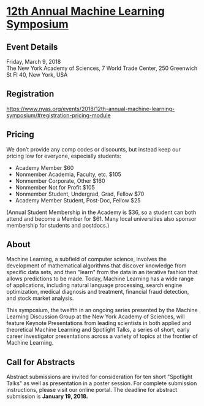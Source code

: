# [12th Annual Machine Learning Symposium](https://www.nyas.org/events/2018/12th-annual-machine-learning-symposium/) 

## Event Details
Friday, March 9, 2018   
The New York Academy of Sciences, 7 World Trade Center, 250 Greenwich St Fl 40, New York, USA  

## Registration
https://www.nyas.org/events/2018/12th-annual-machine-learning-symposium/#registration-pricing-module

## Pricing
We don’t provide any comp codes or discounts, but instead keep our pricing low for everyone, especially students:  
* Academy Member $60
* Nonmember Academia, Faculty, etc. $105
* Nonmember Corporate, Other $160
* Nonmember Not for Profit $105
* Nonmember Student, Undergrad, Grad, Fellow $70
* Academy Member Student, Post-Doc, Fellow $25  

(Annual Student Membership in the Academy is $36, so a student can both attend and become a Member for $61. Many local universities also sponsor membership for students and postdocs.)


## About

Machine Learning, a subfield of computer science, involves the development of mathematical algorithms that discover knowledge from specific data sets, and then "learn" from the data in an iterative fashion that allows predictions to be made. Today, Machine Learning has a wide range of applications, including natural language processing, search engine optimization, medical diagnosis and treatment, financial fraud detection, and stock market analysis.

This symposium, the twelfth in an ongoing series presented by the Machine Learning Discussion Group at the New York Academy of Sciences, will feature Keynote Presentations from leading scientists in both applied and theoretical Machine Learning and Spotlight Talks, a series of short, early career investigator presentations across a variety of topics at the frontier of Machine Learning.

## Call for Abstracts
Abstract submissions are invited for consideration for ten short "Spotlight Talks" as well as presentation in a poster session. For complete submission instructions, please visit our online portal. The deadline for abstract submission is **January 19, 2018.**

